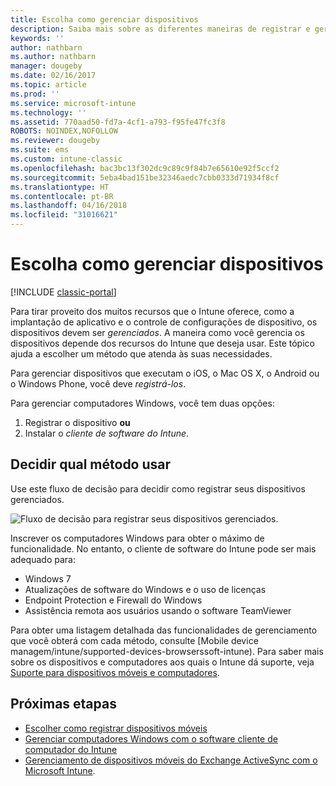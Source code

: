 ```yaml
---
title: Escolha como gerenciar dispositivos
description: Saiba mais sobre as diferentes maneiras de registrar e gerenciar dispositivos.
keywords: ''
author: nathbarn
ms.author: nathbarn
manager: dougeby
ms.date: 02/16/2017
ms.topic: article
ms.prod: ''
ms.service: microsoft-intune
ms.technology: ''
ms.assetid: 770aad50-fd7a-4cf1-a793-f95fe47fc3f8
ROBOTS: NOINDEX,NOFOLLOW
ms.reviewer: dougeby
ms.suite: ems
ms.custom: intune-classic
ms.openlocfilehash: bac3bc13f302dc9c89c9f84b7e65610e92f5ccf2
ms.sourcegitcommit: 5eba4bad151be32346aedc7cbb0333d71934f8cf
ms.translationtype: HT
ms.contentlocale: pt-BR
ms.lasthandoff: 04/16/2018
ms.locfileid: "31016621"
---
```

# <a name="choose-how-to-manage-devices"></a>Escolha como gerenciar dispositivos

[!INCLUDE [classic-portal](../includes/classic-portal.md)]

Para tirar proveito dos muitos recursos que o Intune oferece, como a implantação de aplicativo e o controle de configurações de dispositivo, os dispositivos devem ser *gerenciados*. A maneira como você gerencia os dispositivos depende dos recursos do Intune que deseja usar. Este tópico ajuda a escolher um método que atenda às suas necessidades.

Para gerenciar dispositivos que executam o iOS, o Mac OS X, o Android ou o Windows Phone, você deve *registrá-los*.

Para gerenciar computadores Windows, você tem duas opções:

1. Registrar o dispositivo **ou**
2. Instalar o *cliente de software do Intune*.

## <a name="decide-which-method-to-use"></a>Decidir qual método usar
Use este fluxo de decisão para decidir como registrar seus dispositivos gerenciados.

![Fluxo de decisão para registrar seus dispositivos gerenciados.](./media/choose-manage-method.png)

Inscrever os computadores Windows para obter o máximo de funcionalidade. No entanto, o cliente de software do Intune pode ser mais adequado para:

- Windows 7
- Atualizações de software do Windows e o uso de licenças
- Endpoint Protection e Firewall do Windows
- Assistência remota aos usuários usando o software TeamViewer

Para obter uma listagem detalhada das funcionalidades de gerenciamento que você obterá com cada método, consulte [Mobile device managem/intune/supported-devices-browserssoft-intune).
Para saber mais sobre os dispositivos e computadores aos quais o Intune dá suporte, veja [Suporte para dispositivos móveis e computadores](/intune/supported-devices-browsers#intune-supported-devices).

## <a name="next-steps"></a>Próximas etapas

- [Escolher como registrar dispositivos móveis](/intune-classic/get-started/choose-how-to-enroll-devices1)
- [Gerenciar computadores Windows com o software cliente de computador do Intune](/intune-classic/deploy-use/manage-windows-pcs-with-microsoft-intune)
- [Gerenciamento de dispositivos móveis do Exchange ActiveSync com o Microsoft Intune](/intune-classic/deploy-use/mobile-device-management-with-exchange-activesync-and-microsoft-intune).
